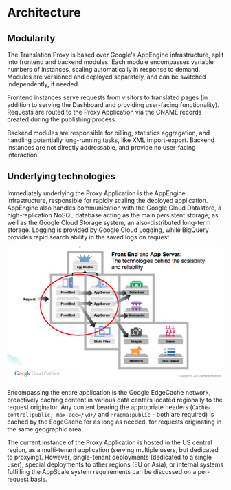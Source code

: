 # Architecture

## Modularity

The Translation Proxy is based over Google's AppEngine infrastructure, split into frontend and backend modules. Each module encompasses variable numbers of instances, scaling automatically in response to demand. Modules are versioned and deployed separately, and can be switched independently, if needed.

Frontend instances serve requests from visitors to translated pages (in addition to serving the Dashboard and providing user-facing functionality).  
Requests are routed to the Proxy Application via the CNAME records created during the publishing process.

Backend modules are responsible for billing, statistics aggregation, and handling potentially long-running tasks, like XML import-export. Backend instances are not directly addressable, and provide no user-facing interaction.

## Underlying technologies

Immediately underlying the Proxy Application is the AppEngine infrastructure, responsible for rapidly scaling the deployed application. AppEngine also handles communication with the Google Cloud Datastore, a high-replication NoSQL database acting as the main persistent storage; as well as the Google Cloud Storage system, an also-distributed long-term storage. Logging is provided by Google Cloud Logging, while BigQuery provides rapid search ability in the saved logs on request.

![AppEngine Architecture](./img/appengine-architecture.png)

Encompassing the entire application is the Google EdgeCache network, proactively caching content in various data centers located regionally to the request originator. Any content bearing the appropriate headers (`Cache-control:public; max-age=/\d+/` and `Pragma:public` - both are required) is cached by the EdgeCache for as long as needed, for requests originating in the same geographic area.

The current instance of the Proxy Application is hosted in the US central region, as a multi-tenant application (serving multiple users, but dedicated to proxying). However, single-tenant deployments (dedicated to a single user),  special deployments to other regions (EU or Asia), or internal systems fulfilling the AppScale system requirements can be discussed on a per-request basis.
